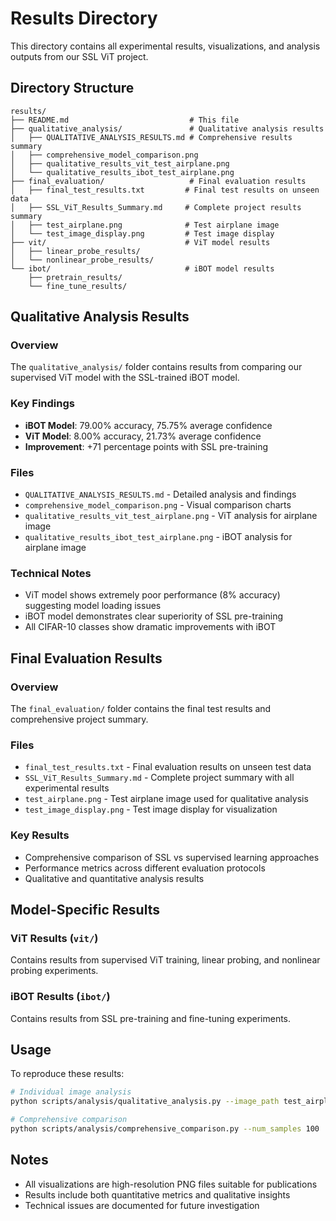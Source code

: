 # Results Directory

This directory contains all experimental results, visualizations, and analysis outputs from our SSL ViT project.

## Directory Structure

```
results/
├── README.md                           # This file
├── qualitative_analysis/               # Qualitative analysis results
│   ├── QUALITATIVE_ANALYSIS_RESULTS.md # Comprehensive results summary
│   ├── comprehensive_model_comparison.png
│   ├── qualitative_results_vit_test_airplane.png
│   └── qualitative_results_ibot_test_airplane.png
├── final_evaluation/                   # Final evaluation results
│   ├── final_test_results.txt         # Final test results on unseen data
│   ├── SSL_ViT_Results_Summary.md     # Complete project results summary
│   ├── test_airplane.png              # Test airplane image
│   └── test_image_display.png         # Test image display
├── vit/                               # ViT model results
│   ├── linear_probe_results/
│   └── nonlinear_probe_results/
└── ibot/                              # iBOT model results
    ├── pretrain_results/
    └── fine_tune_results/
```

## Qualitative Analysis Results

### Overview
The `qualitative_analysis/` folder contains results from comparing our supervised ViT model with the SSL-trained iBOT model.

### Key Findings
- **iBOT Model**: 79.00% accuracy, 75.75% average confidence
- **ViT Model**: 8.00% accuracy, 21.73% average confidence
- **Improvement**: +71 percentage points with SSL pre-training

### Files
- `QUALITATIVE_ANALYSIS_RESULTS.md` - Detailed analysis and findings
- `comprehensive_model_comparison.png` - Visual comparison charts
- `qualitative_results_vit_test_airplane.png` - ViT analysis for airplane image
- `qualitative_results_ibot_test_airplane.png` - iBOT analysis for airplane image

### Technical Notes
- ViT model shows extremely poor performance (8% accuracy) suggesting model loading issues
- iBOT model demonstrates clear superiority of SSL pre-training
- All CIFAR-10 classes show dramatic improvements with iBOT

## Final Evaluation Results

### Overview
The `final_evaluation/` folder contains the final test results and comprehensive project summary.

### Files
- `final_test_results.txt` - Final evaluation results on unseen test data
- `SSL_ViT_Results_Summary.md` - Complete project summary with all experimental results
- `test_airplane.png` - Test airplane image used for qualitative analysis
- `test_image_display.png` - Test image display for visualization

### Key Results
- Comprehensive comparison of SSL vs supervised learning approaches
- Performance metrics across different evaluation protocols
- Qualitative and quantitative analysis results

## Model-Specific Results

### ViT Results (`vit/`)
Contains results from supervised ViT training, linear probing, and nonlinear probing experiments.

### iBOT Results (`ibot/`)
Contains results from SSL pre-training and fine-tuning experiments.

## Usage

To reproduce these results:
```bash
# Individual image analysis
python scripts/analysis/qualitative_analysis.py --image_path test_airplane.png --model_type vit

# Comprehensive comparison
python scripts/analysis/comprehensive_comparison.py --num_samples 100
```

## Notes
- All visualizations are high-resolution PNG files suitable for publications
- Results include both quantitative metrics and qualitative insights
- Technical issues are documented for future investigation 